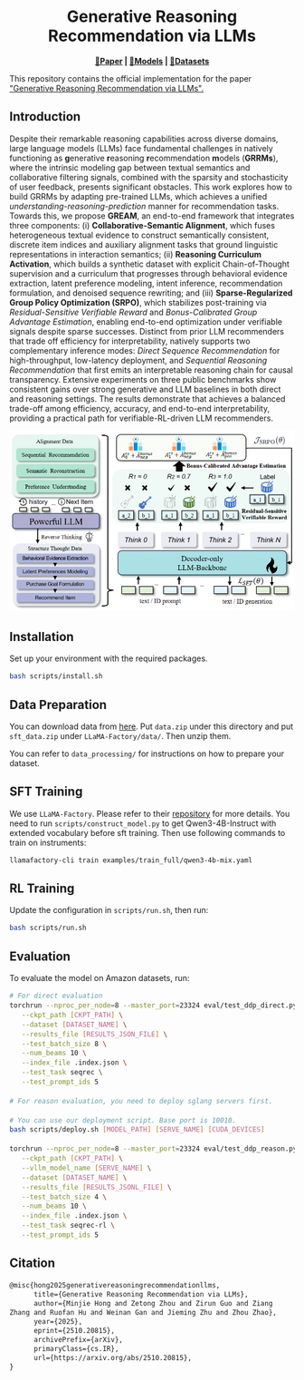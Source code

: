 <h1 align="center">Generative Reasoning Recommendation via LLMs</h1>

<p align="center">
<strong><a href="https://arxiv.org/abs/2510.20815">📃Paper<a> | <a href="https://huggingface.co/Frywind/GREAM">🤗Models</a> | <a href="https://huggingface.co/datasets/Frywind/GREAM_data">🤗Datasets</a></strong>
</p>

This repository contains the official implementation for the paper ["Generative Reasoning Recommendation via LLMs".](https://arxiv.org/pdf/2510.20815)

## Introduction

Despite their remarkable reasoning capabilities across diverse domains,
large language models (LLMs) face fundamental challenges in natively
functioning as **g**enerative **r**easoning **r**ecommendation
**m**odels (**GRRMs**), where the intrinsic modeling gap between textual
semantics and collaborative filtering signals, combined with the
sparsity and stochasticity of user feedback, presents significant
obstacles. This work explores how to build GRRMs by adapting pre-trained
LLMs, which achieves a unified *understanding-reasoning-prediction*
manner for recommendation tasks. Towards this, we propose **GREAM**, an
end-to-end framework that integrates three components: (i)
**Collaborative-Semantic Alignment**, which fuses heterogeneous textual
evidence to construct semantically consistent, discrete item indices and
auxiliary alignment tasks that ground linguistic representations in
interaction semantics; (ii) **Reasoning Curriculum Activation**, which
builds a synthetic dataset with explicit Chain-of-Thought supervision
and a curriculum that progresses through behavioral evidence extraction,
latent preference modeling, intent inference, recommendation
formulation, and denoised sequence rewriting; and (iii)
**Sparse-Regularized Group Policy Optimization (SRPO)**, which
stabilizes post-training via *Residual-Sensitive Verifiable Reward* and
*Bonus-Calibrated Group Advantage Estimation*, enabling end-to-end
optimization under verifiable signals despite sparse successes. Distinct
from prior LLM recommenders that trade off efficiency for
interpretability, natively supports two complementary inference modes:
*Direct Sequence Recommendation* for high-throughput, low-latency
deployment, and *Sequential Reasoning Recommendation* that first emits
an interpretable reasoning chain for causal transparency. Extensive
experiments on three public benchmarks show consistent gains over strong
generative and LLM baselines in both direct and reasoning settings. The
results demonstrate that achieves a balanced trade-off among efficiency,
accuracy, and end-to-end interpretability, providing a practical path
for verifiable-RL-driven LLM recommenders.

<img src="assets/framework.png" alt="framework">

## Installation

Set up your environment with the required packages.

   ```bash
   bash scripts/install.sh
   ```

## Data Preparation

You can download data from [here](https://huggingface.co/datasets/Frywind/GREAM_data). Put `data.zip` under this directory and put `sft_data.zip` under `LLaMA-Factory/data/`. Then unzip them.

   You can refer to `data_processing/` for instructions on how to prepare your dataset.

## SFT Training

We use `LLaMA-Factory`. Please refer to their [repository](./LLaMA-Factory) for more details. 
You need to run `scripts/construct_model.py` to get Qwen3-4B-Instruct with extended vocabulary before sft training. Then use following commands to train on instruments:

```bash
llamafactory-cli train examples/train_full/qwen3-4b-mix.yaml
```

## RL Training

Update the configuration in `scripts/run.sh`, then run:

```bash
bash scripts/run.sh
```

## Evaluation

To evaluate the model on Amazon datasets, run:

   ```bash
   # For direct evaluation
   torchrun --nproc_per_node=8 --master_port=23324 eval/test_ddp_direct.py \
      --ckpt_path [CKPT_PATH] \
      --dataset [DATASET_NAME] \
      --results_file [RESULTS_JSON_FILE] \
      --test_batch_size 8 \
      --num_beams 10 \
      --index_file .index.json \
      --test_task seqrec \
      --test_prompt_ids 5

   # For reason evaluation, you need to deploy sglang servers first.

   # You can use our deployment script. Base port is 10010.
   bash scripts/deploy.sh [MODEL_PATH] [SERVE_NAME] [CUDA_DEVICES]

   torchrun --nproc_per_node=8 --master_port=23324 eval/test_ddp_reason.py \
      --ckpt_path [CKPT_PATH] \
      --vllm_model_name [SERVE_NAME] \
      --dataset [DATASET_NAME] \
      --results_file [RESULTS_JSONL_FILE] \
      --test_batch_size 4 \
      --num_beams 10 \
      --index_file .index.json \
      --test_task seqrec-rl \
      --test_prompt_ids 5
   ```

## Citation
```
@misc{hong2025generativereasoningrecommendationllms,
      title={Generative Reasoning Recommendation via LLMs}, 
      author={Minjie Hong and Zetong Zhou and Zirun Guo and Ziang Zhang and Ruofan Hu and Weinan Gan and Jieming Zhu and Zhou Zhao},
      year={2025},
      eprint={2510.20815},
      archivePrefix={arXiv},
      primaryClass={cs.IR},
      url={https://arxiv.org/abs/2510.20815}, 
}
```
